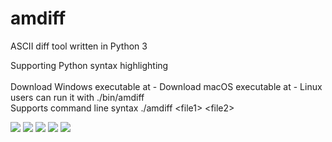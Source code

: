 # amdiff

ASCII diff tool written in Python 3<br>

Supporting Python syntax highlighting
<br>
<br>
Download Windows executable at -
Download macOS executable at -
Linux users can run it with ./bin/amdiff
<br>
Supports command line syntax ./amdiff &lt;file1&gt; &lt;file2&gt;
<br>

<img src="D:\Alex-Martin\projects\software_engineering\python\amdiff-ascii-diff-tool\img\examples\example_files.JPG">
<img src="D:\Alex-Martin\projects\software_engineering\python\amdiff-ascii-diff-tool\img\examples\example_files2.png">

<img src="D:\Alex-Martin\projects\software_engineering\python\amdiff-ascii-diff-tool\img\examples\gui1.png">
<img src="D:\Alex-Martin\projects\software_engineering\python\amdiff-ascii-diff-tool\img\examples\gui2.png">
<img src="D:\Alex-Martin\projects\software_engineering\python\amdiff-ascii-diff-tool\img\examples\gui3.png">
